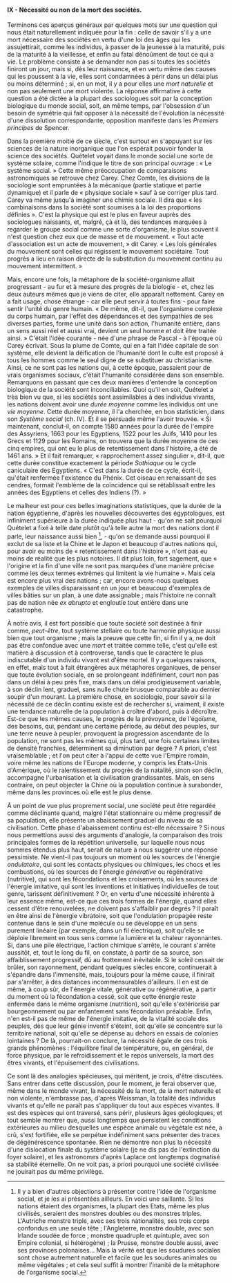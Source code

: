#### IX - Nécessité ou non de la mort des sociétés.

Terminons ces aperçus généraux par quelques mots sur une question qui nous était naturellement indiquée pour la fin : celle de savoir s'il y a une mort nécessaire des sociétés en vertu d'une loi des âges qui les assujettirait, comme les individus, à passer de la jeunesse à la maturité, puis de la maturité à la vieillesse, et enfin au fatal dénoûment de tout ce qui a vie. Le problème consiste à se demander non pas si toutes les sociétés finiront un jour, mais si, dès leur naissance, et en vertu même des causes qui les poussent à la vie, elles sont condamnées à périr dans un délai plus ou moins déterminé ; si, en un mot, il y a pour elles une _mort naturelle_ et non pas seulement une mort violente. La réponse affirmative à cette question a été dictée à la plupart des sociologues soit par la conception biologique du monde social, soit, en même temps, par l'obsession d'un besoin de symétrie qui fait opposer à la nécessité de l'évolution la nécessité d'une dissolution correspondante, opposition manifeste dans les _Premiers principes_ de Spencer.

Dans la première moitié de ce siècle, c'est surtout en s'appuyant sur les sciences de la nature inorganique que l'on espérait pouvoir fonder la science des sociétés. Quételet voyait dans le monde social une sorte de système solaire, comme l'indique le titre de son principal ouvrage : « Le système social. » Cette même préoccupation de comparaisons astronomiques se retrouve chez Carey. Chez Comte, les divisions de la sociologie sont empruntées à la mécanique (partie statique et partie dynamique) et il parle de « physique sociale » sauf à se corriger plus tard. Carey va même jusqu'à imaginer une chimie sociale. Il dira que « les combinaisons dans la société sont soumises à la loi des proportions définies ». C'est la physique qui est le plus en faveur auprès des sociologues naissants, et, malgré, çà et là, des tendances marquées à regarder le groupe social comme une sorte d'organisme, le plus souvent il n'est question chez eux que de masse et de mouvement. « Tout acte d'association est un acte de mouvement, » dit Carey. « Les lois générales du mouvement sont celles qui régissent le mouvement sociétaire. Tout progrès a lieu en raison directe de la substitution du mouvement continu au mouvement intermittent. »

Mais, encore une fois, la métaphore de la société-organisme allait progressant - au fur et à mesure des progrès de la biologie - et, chez les deux auteurs mêmes que je viens de citer, elle apparaît nettement. Carey en a fait usage, chose étrange - car elle peut servir à toutes fins - pour faire sentir l'unité du genre humain. « De même, dit-il, que l'organisme complexe du corps humain, par l'effet des dépendances et des sympathies de ses diverses parties, forme une unité dans son action, l'humanité entière, dans un sens aussi réel et aussi vrai, devient un seul homme et doit être traitée ainsi. » C'était l'idée courante - née d'une phrase de Pascal - à l'époque où Carey écrivait. Sous la plume de Comte, qui en a fait l'idée capitale de son système, elle devient la déification de l'humanité dont le culte est proposé à tous les hommes comme le seul digne de se substituer au christianisme. Ainsi, ce ne sont pas les nations qui, à cette époque, passaient pour de vrais organismes sociaux, c'était l'humanité considérée dans son ensemble. Remarquons en passant que ces deux manières d'entendre la conception biologique de la société sont inconciliables. Quoi qu'il en soit, Quételet a très bien vu que, si les sociétés sont assimilables à des individus vivants, les nations doivent avoir une _durée moyenne_ comme les individus ont une _vie moyenne_. Cette durée moyenne, il l'a cherchée, en bon statisticien, dans son _Système social_ (ch. IV). Et il se persuade même l'avoir trouvée. « Si maintenant, conclut-il, on compte 1580 années pour la durée de l'empire des Assyriens, 1663 pour les Egyptiens, 1522 pour les Juifs, 1410 pour les Grecs et 1129 pour les Romains, on trouvera que la durée moyenne de ces cinq empires, qui ont eu le plus de retentissement dans l'histoire, a été de 1461 ans. » Et il fait remarquer, « rapprochement assez singulier », dit-il, que cette durée constitue exactement la période _Sothiaque_ ou le cycle caniculaire des Egyptiens. « C'est dans la durée de ce cycle, écrit-il, qu'était renfermée l'existence du Phénix. Cet oiseau en renaissant de ses cendres, formait l'emblème de la coïncidence qui se rétablissait entre les années des Egyptiens et celles des Indiens (?). »

Le malheur est pour ces belles imaginations statistiques, que la durée de la nation égyptienne, d'après les nouvelles découvertes des égyptologues, est infiniment supérieure à la durée indiquée plus haut - qu'on ne sait pourquoi Quételet a fixé à telle date plutôt qu'à telle autre la mort des nations dont il parle, leur naissance aussi bien [^22], - qu'on se demande aussi pourquoi il exclut de sa liste et la Chine et le Japon et beaucoup d'autres nations qui, pour avoir eu moins de « retentissement dans l'histoire », n'ont pas eu moins de réalité que les plus notoires. Il dit plus loin, fort sagement, que « l'origine et la fin d'une ville ne sont pas marquées d'une manière précise comme les deux termes extrêmes qui limitent la vie humaine ». Mais cela est encore plus vrai des nations ; car, encore avons-nous quelques exemples de villes disparaissant en un jour et beaucoup d'exemples de villes bâties sur un plan, à une date assignable ; mais l'histoire ne connaît pas de nation née _ex abrupto_ et engloutie tout entière dans une catastrophe.

À notre avis, il est fort possible que toute société soit destinée à finir comme, _peut-être_, tout système stellaire ou toute harmonie physique aussi bien que tout organisme ; mais la preuve que cette fin, si fin il y a, ne doit pas être confondue avec une _mort_ et traitée comme telle, c'est qu'elle est matière à discussion et à controverse, tandis que le caractère le plus indiscutable d'un individu vivant est d'être mortel. Il y a quelques raisons, en effet, mais tout à fait étrangères aux métaphores organiques, de penser que toute évolution sociale, en se prolongeant indéfiniment, court non pas dans un délai à peu près fixe, mais dans un délai prodigieusement variable, à son déclin lent, graduel, sans nulle chute brusque comparable au dernier soupir d'un mourant. La première chose, en sociologie, pour savoir si la nécessité de ce déclin continu existe est de rechercher si, vraiment, il existe une tendance naturelle de la population à croître d'abord, puis à décroître. Est-ce que les mêmes causes, le progrès de la prévoyance, de l'égoïsme, des besoins, qui, pendant une certaine période, au début des peuples, sur une terre neuve à peupler, provoquent la progression ascendante de la population, ne sont pas les mêmes qui, plus tard, une fois certaines limites de densité franchies, déterminent sa diminution par degré ? A priori, c'est vraisemblable ; et l'on peut citer à l'appui de cette vue l'Empire romain, voire même les nations de l'Europe moderne, y compris les États-Unis d'Amérique, où le ralentissement du progrès de la natalité, sinon son déclin, accompagne l'urbanisation et la civilisation grandissantes. Mais, en sens contraire, on peut objecter la Chine où la population continue à surabonder, même dans les provinces où elle est le plus dense.

À un point de vue plus proprement social, une société peut être regardée comme déclinante quand, malgré l'état stationnaire ou même progressif de sa population, elle présente un abaissement graduel du niveau de sa civilisation. Cette phase d'abaissement continu est-elle nécessaire ? Si nous nous permettions aussi des arguments d'analogie, la comparaison des trois principales formes de la répétition universelle, sur laquelle nous nous sommes étendus plus haut, serait de nature à nous suggérer une réponse pessimiste. Ne vient-il pas toujours un moment où les sources de l'énergie _ondulatoire_, qui sont les contacts physiques ou chimiques, les chocs et les combustions, où les sources de l'énergie _générative_ ou régénérative (nutritive), qui sont les fécondations et les croisements, où les sources de l'énergie imitative, qui sont les inventions et initiatives individuelles de tout genre, tarissent définitivement ? Or, en vertu d'une nécessité inhérente à leur essence même, est-ce que ces trois formes de l'énergie, quand elles cessent d'être renouvelées, ne doivent pas s'affaiblir par degrés ? Il paraît en être ainsi de l'énergie vibratoire, soit que l'ondulation propagée reste contenue dans le sein d'une molécule ou se développe en un sens purement linéaire (par exemple, dans un fil électrique), soit qu'elle se déploie librement en tous sens comme la lumière et la chaleur rayonnantes. Si, dans une pile électrique, l'action chimique s'arrête, le courant s'arrête aussitôt, et, tout le long du fil, on constate, à partir de sa source, son affaiblissement progressif, dû au frottement inévitable. Si le soleil cessait de brûler, son rayonnement, pendant quelques siècles encore, continuerait à s'épandre dans l'immensité, mais, toujours pour la même cause, il finirait par s'arrêter, à des distances incommensurables d'ailleurs. Il en est de même, à coup sûr, de l'énergie vitale, générative ou régénérative, à partir du moment où la fécondation a cessé, soit que cette énergie reste enfermée dans le même organisme (nutrition), soit qu'elle s'extériorise par bourgeonnement ou par enfantement sans fécondation préalable. Enfin, n'en est-il pas de même de l'énergie imitative, de la vitalité sociale des peuples, dès que leur génie inventif s'éteint, soit qu'elle se concentre sur le territoire national, soit qu'elle se dépense au dehors en essais de colonies lointaines ? De là, pourrait-on conclure, la nécessité égale de ces trois grands phénomènes : l'équilibre final de température, ou, en général, de force physique, par le refroidissement et le repos universels, la mort des êtres vivants, et l'épuisement des civilisations.

Ce sont là des analogies spécieuses, qui méritent, je crois, d'être discutées. Sans entrer dans cette discussion, pour le moment, je ferai observer que, même dans le monde vivant, la nécessité de la mort, de la mort naturelle et non violente, n'embrasse pas, d'après Weissman, la totalité des individus vivants et qu'elle ne paraît pas s'appliquer du tout aux espèces vivantes. Il est des espèces qui ont traversé, sans périr, plusieurs âges géologiques, et tout semble montrer que, aussi longtemps que persistent les conditions extérieures au milieu desquelles une espèce animale ou végétale est née, a crû, s'est fortifiée, elle se perpétue indéfiniment sans présenter des traces de dégénérescence spontanée. Rien ne démontre non plus la nécessité d'une dislocation finale du système solaire (je ne dis pas de l'extinction du foyer solaire), et les astronomes d'après Laplace ont longtemps dogmatisé sa stabilité éternelle. On ne voit pas, a priori pourquoi une société civilisée ne jouirait pas du même privilège.

[^22]: Il y a bien d'autres objections à présenter contre l'idée de l'organisme social, et je les ai présentées ailleurs. En voici une saillante. Si les nations étaient des organismes, la plupart des Etats, même les plus civilisés, seraient des monstres doubles ou des monstres triples. L'Autriche monstre triple, avec ses trois nationalités, ses trois corps confondus en une seule tête ; l'Angleterre, monstre double, avec son Irlande soudée de force ; monstre quadruple et quintuple, avec son Empire colonial, si hétérogène) ; la Prusse, monstre double aussi, avec ses provinces polonaises… Mais la vérité est que les soudures sociales sont chose autrement naturelle et facile que les soudures animales ou même végétales ; et cela seul suffit à montrer l'inanité de la métaphore de l'organisme social.
